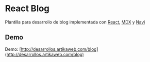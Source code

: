 # React Blog

Plantilla para desarrollo de blog implementada con [React](https://es.reactjs.org/), [MDX](https://mdxjs.com/) y [Navi](https://frontarm.com/navi/)

## Demo

Demo: [http://desarrollos.artikaweb.com/blog](http://desarrollos.artikaweb.com/blog)
